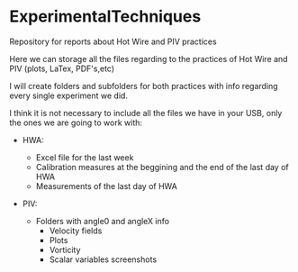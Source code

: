 # ExperimentalTechniques
Repository for reports about Hot Wire and PIV practices

Here we can storage all the files regarding to the practices of Hot Wire and PIV (plots, LaTex, PDF's,etc)

I will create folders and subfolders for both practices with info regarding every single experiment we did.


I think it is not necessary to include all the files we have in your USB, only the ones we are going to work with:
  - HWA:
    - Excel file for the last week 
    - Calibration measures at the beggining and the end of the last day of HWA
    - Measurements of the last day of HWA
  
  - PIV:
    - Folders with angle0 and angleX info 
      - Velocity fields 
      - Plots 
      - Vorticity 
      - Scalar variables screenshots
